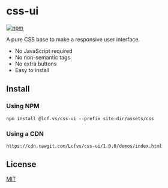 # css-ui
[![npm](https://img.shields.io/npm/v/@lcf.vs/css-ui.svg?style=plastic)]()

A pure CSS base to make a responsive user interface.

* No JavaScript required
* No non-semantic tags
* No extra buttons
* Easy to install

## Install

### Using NPM
`npm install @lcf.vs/css-ui --prefix site-dir/assets/css`

### Using a CDN
`https://cdn.rawgit.com/Lcfvs/css-ui/1.0.0/demos/index.html`

## License

[MIT](https://github.com/Lcfvs/css-ui/blob/master/licence.md)